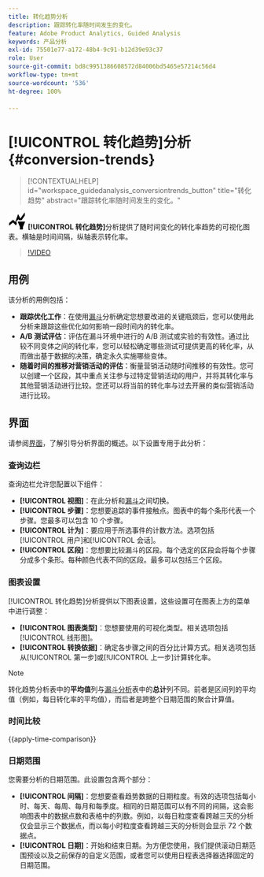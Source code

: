 ```yaml
---
title: 转化趋势分析
description: 跟踪转化率随时间发生的变化。
feature: Adobe Product Analytics, Guided Analysis
keywords: 产品分析
exl-id: 75501e77-a172-48b4-9c91-b12d39e93c37
role: User
source-git-commit: bd8c9951386608572d84006bd5465e57214c56d4
workflow-type: tm+mt
source-wordcount: '536'
ht-degree: 100%

---
```


# [!UICONTROL 转化趋势]分析 {#conversion-trends}

<!-- markdownlint-disable MD034 -->

>[!CONTEXTUALHELP]
>id="workspace_guidedanalysis_conversiontrends_button"
>title="转化趋势"
>abstract="跟踪转化率随时间发生的变化。"

<!-- markdownlint-enable MD034 -->


![转化趋势](/help/assets/icons/ConversionTrends.svg) **[!UICONTROL 转化趋势]**&#x200B;分析提供了随时间变化的转化率趋势的可视化图表。横轴是时间间隔，纵轴表示转化率。


>[!VIDEO](https://video.tv.adobe.com/v/3423484/?quality=12&learn=on&captions=chi_hans)


## 用例

该分析的用例包括：

* **跟踪优化工作**：在使用[漏斗](funnel.md)分析确定您想要改进的关键瓶颈后，您可以使用此分析来跟踪这些优化如何影响一段时间内的转化率。
* **A/B 测试评估**：评估在漏斗环境中进行的 A/B 测试或实验的有效性。通过比较不同变体之间的转化率，您可以轻松确定哪些测试可提供更高的转化率，从而做出基于数据的决策，确定永久实施哪些变体。
* **随着时间的推移对营销活动的评估**：衡量营销活动随时间推移的有效性。您可以创建一个区段，其中重点关注参与过特定营销活动的用户，并将其转化率与其他营销活动进行比较。您还可以将当前的转化率与过去开展的类似营销活动进行比较。

## 界面

请参阅[界面](../overview.md#interface)，了解引导分析界面的概述。以下设置专用于此分析：

### 查询边栏

查询边栏允许您配置以下组件：

* **[!UICONTROL 视图]**：在此分析和[漏斗](funnel.md)之间切换。
* **[!UICONTROL 步骤]**：您想要追踪的事件接触点。图表中的每个条形代表一个步骤。您最多可以包含 10 个步骤。
* **[!UICONTROL 计为]**：要应用于所选事件的计数方法。选项包括[!UICONTROL 用户]和[!UICONTROL 会话]。
* **[!UICONTROL 区段]**：您想要比较漏斗的区段。每个选定的区段会将每个步骤分成多个条形。每种颜色代表不同的区段。最多可以包括三个区段。

### 图表设置

[!UICONTROL 转化趋势]分析提供以下图表设置，这些设置可在图表上方的菜单中进行调整：

* **[!UICONTROL 图表类型]**：您想要使用的可视化类型。相关选项包括[!UICONTROL 线形图]。
* **[!UICONTROL 转换依据]**：确定各步骤之间的百分比计算方式。相关选项包括从[!UICONTROL 第一步]或[!UICONTROL 上一步]计算转化率。

>[!NOTE]
>
>转化趋势分析表中的&#x200B;**平均值**&#x200B;列与[漏斗分析](funnel.md)表中的&#x200B;**总计**&#x200B;列不同。前者是区间列的平均值（例如，每日转化率的平均值），而后者是跨整个日期范围的聚合计算值。

### 时间比较

{{apply-time-comparison}}


### 日期范围

您需要分析的日期范围。此设置包含两个部分：

* **[!UICONTROL 间隔]**：您想要查看趋势数据的日期粒度。有效的选项包括每小时、每天、每周、每月和每季度。相同的日期范围可以有不同的间隔，这会影响图表中的数据点数和表格中的列数。例如，以每日粒度查看跨越三天的分析仅会显示三个数据点，而以每小时粒度查看跨越三天的分析则会显示 72 个数据点。
* **[!UICONTROL 日期]**：开始和结束日期。为方便您使用，我们提供滚动日期范围预设以及之前保存的自定义范围，或者您可以使用日程表选择器选择固定的日期范围。

<!--
## Example

See below for an example of the analysis.

![Conversion trends time compare](../assets/conversion-trends-compare.png)

-->
